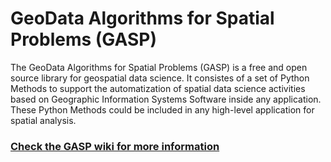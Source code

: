 GeoData Algorithms for Spatial Problems (GASP)
====================

The GeoData Algorithms for Spatial Problems (GASP) is a free and open source library for geospatial data science.
It consistes of a set of Python Methods to support the automatization of spatial data science activities based on Geographic Information Systems Software inside any application. These Python Methods could be included in any high-level application for spatial analysis.

### [Check the GASP wiki for more information](https://github.com/jasp382/gasp/wiki)